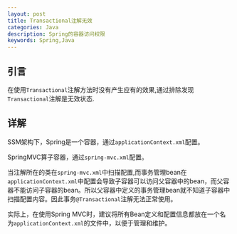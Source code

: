 ```yaml
---
layout: post
title: Transactional注解无效
categories: Java
description: Spring的容器访问权限
keywords: Spring,Java
---
```

## 引言
在使用`Transactional`注解方法时没有产生应有的效果,通过排除发现`Transactional`注解是无效状态.  

## 详解  
SSM架构下，Spring是一个容器，通过`applicationContext.xml`配置。  

SpringMVC算子容器，通过`spring-mvc.xml`配置。  

当注解所在的类在`spring-mvc.xml`中扫描配置,而事务管理bean在`applicationContext.xml`中配置会导致子容器可以访问父容器中的bean，而父容器不能访问子容器的bean。所以父容器中定义的事务管理bean就不知道子容器中扫描配置内容。因此事务`@Transactional`注解无法正常使用。  

实际上，在使用Spring MVC时，建议将所有Bean定义和配置信息都放在一个名为`applicationContext.xml`的文件中，以便于管理和维护。  